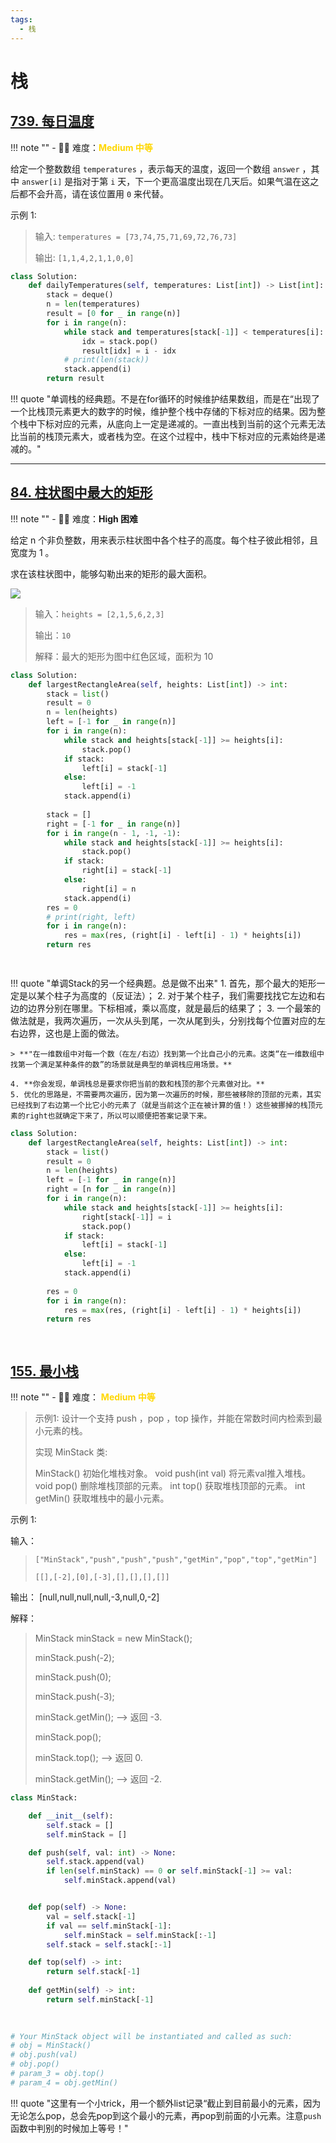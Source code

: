 ```yaml
---
tags:
  - 栈
---
```


# 栈



## [739. 每日温度](https://leetcode.cn/problems/daily-temperatures/?envType=study-plan-v2&envId=top-100-liked)

<!-- 所有文件名必须是该题目的英文名 -->

!!! note ""
    <!-- 这里记载考察的数据结构、算法等 -->
    - 🔑🔑 难度：<span style = "color:gold; font-weight:bold">Medium 中等 </span>

<!-- <span style = "color:gold; font-weight:bold">Medium 中等 </span> 中等 -->
<!-- <span style = "color:crisma; font-weight:bold">High 困难</span> 困难 -->
<!-- <span style = "color:Green; font-weight:bold">Easy 简单</span> 简单 -->

<!-- 题目简介 -->

给定一个整数数组 `temperatures` ，表示每天的温度，返回一个数组 `answer` ，其中 `answer[i]` 是指对于第 `i` 天，下一个更高温度出现在几天后。如果气温在这之后都不会升高，请在该位置用 `0` 来代替。

 

示例 1:

> 输入: `temperatures = [73,74,75,71,69,72,76,73]`
> 
> 输出: `[1,1,4,2,1,1,0,0]`


```python
class Solution:
    def dailyTemperatures(self, temperatures: List[int]) -> List[int]:
        stack = deque()
        n = len(temperatures)
        result = [0 for _ in range(n)]
        for i in range(n):
            while stack and temperatures[stack[-1]] < temperatures[i]:
                idx = stack.pop()
                result[idx] = i - idx
            # print(len(stack))
            stack.append(i)
        return result


```

!!! quote "单调栈的经典题。不是在for循环的时候维护结果数组，而是在“出现了一个比栈顶元素更大的数字的时候，维护整个栈中存储的下标对应的结果。因为整个栈中下标对应的元素，从底向上一定是递减的。一直出栈到当前的这个元素无法比当前的栈顶元素大，或者栈为空。在这个过程中，栈中下标对应的元素始终是递减的。"

------

## [84. 柱状图中最大的矩形]()

<!-- 所有文件名必须是该题目的英文名 -->

!!! note ""
    <!-- 这里记载考察的数据结构、算法等 -->
    - 🔑🔑 难度：<span style = "color:crisma; font-weight:bold">High 困难</span>

<!-- <span style = "color:gold; font-weight:bold">Medium 中等 </span> 中等 -->
<!-- <span style = "color:crisma; font-weight:bold">High 困难</span> 困难 -->
<!-- <span style = "color:Green; font-weight:bold">Easy 简单</span> 简单 -->

<!-- 题目简介 -->

给定 n 个非负整数，用来表示柱状图中各个柱子的高度。每个柱子彼此相邻，且宽度为 1 。

求在该柱状图中，能够勾勒出来的矩形的最大面积。

![](https://assets.leetcode.com/uploads/2021/01/04/histogram.jpg)

> 输入：`heights = [2,1,5,6,2,3]`
> 
> 输出：`10`
> 
> 解释：最大的矩形为图中红色区域，面积为 10
> 



```python
class Solution:
    def largestRectangleArea(self, heights: List[int]) -> int:
        stack = list()
        result = 0
        n = len(heights)
        left = [-1 for _ in range(n)]
        for i in range(n):
            while stack and heights[stack[-1]] >= heights[i]:
                stack.pop()
            if stack:
                left[i] = stack[-1]
            else:
                left[i] = -1
            stack.append(i)
        
        stack = []
        right = [-1 for _ in range(n)]
        for i in range(n - 1, -1, -1):
            while stack and heights[stack[-1]] >= heights[i]:
                stack.pop()
            if stack:
                right[i] = stack[-1]
            else:
                right[i] = n 
            stack.append(i)
        res = 0
        # print(right, left)
        for i in range(n):
            res = max(res, (right[i] - left[i] - 1) * heights[i])
        return res

        
```

!!! quote "单调Stack的另一个经典题。总是做不出来"
    1. 首先，那个最大的矩形一定是以某个柱子为高度的（反证法）；
    2. 对于某个柱子，我们需要找找它左边和右边的边界分别在哪里。下标相减，乘以高度，就是最后的结果了；
    3. 一个最笨的做法就是，我两次遍历，一次从头到尾，一次从尾到头，分别找每个位置对应的左右边界，这也是上面的做法。

    > **"在一维数组中对每一个数（在左/右边）找到第一个比自己小的元素。这类“在一维数组中找第一个满足某种条件的数”的场景就是典型的单调栈应用场景。**

    4. **你会发现，单调栈总是要求你把当前的数和栈顶的那个元素做对比。**
    5. 优化的思路是，不需要两次遍历，因为第一次遍历的时候，那些被移除的顶部的元素，其实已经找到了右边第一个比它小的元素了（就是当前这个正在被计算的值！）这些被挪掉的栈顶元素的right也就确定下来了，所以可以顺便把答案记录下来。
   
```python
class Solution:
    def largestRectangleArea(self, heights: List[int]) -> int:
        stack = list()
        result = 0
        n = len(heights)
        left = [-1 for _ in range(n)]
        right = [n for _ in range(n)]
        for i in range(n):
            while stack and heights[stack[-1]] >= heights[i]:
                right[stack[-1]] = i
                stack.pop()
            if stack:
                left[i] = stack[-1]
            else:
                left[i] = -1
            stack.append(i)
        
        res = 0
        for i in range(n):
            res = max(res, (right[i] - left[i] - 1) * heights[i])
        return res

        
```




## [155. 最小栈](https://leetcode.cn/problems/min-stack/description/?envType=study-plan-v2&envId=top-100-liked)

<!-- 所有文件名必须是该题目的英文名 -->

!!! note ""
    <!-- 这里记载考察的数据结构、算法等 -->
    - 🔑🔑 难度： <span style = "color:gold; font-weight:bold">Medium 中等 </span>

<!-- <span style = "color:gold; font-weight:bold">Medium 中等 </span> 中等 -->
<!-- <span style = "color:crisma; font-weight:bold">High 困难</span> 困难 -->
<!-- <span style = "color:Green; font-weight:bold">Easy 简单</span> 简单 -->

<!-- 题目简介 -->


> 示例1:
> 设计一个支持 push ，pop ，top 操作，并能在常数时间内检索到最小元素的栈。
> 
> 实现 MinStack 类:
> 
> MinStack() 初始化堆栈对象。
> void push(int val) 将元素val推入堆栈。
> void pop() 删除堆栈顶部的元素。
> int top() 获取堆栈顶部的元素。
> int getMin() 获取堆栈中的最小元素。
 

示例 1:

输入：
> `["MinStack","push","push","push","getMin","pop","top","getMin"]`
> 
> `[[],[-2],[0],[-3],[],[],[],[]]`

输出：
[null,null,null,null,-3,null,0,-2]

解释：
> MinStack minStack = new MinStack();
> 
> minStack.push(-2);
> 
> minStack.push(0);
> 
> minStack.push(-3);
> 
> minStack.getMin();   --> 返回 -3.
> 
> minStack.pop();
> 
> minStack.top();      --> 返回 0.
> 
> minStack.getMin();   --> 返回 -2.
> 
> 


```python
class MinStack:

    def __init__(self):
        self.stack = []
        self.minStack = []

    def push(self, val: int) -> None:
        self.stack.append(val)
        if len(self.minStack) == 0 or self.minStack[-1] >= val:
            self.minStack.append(val)


    def pop(self) -> None:
        val = self.stack[-1]
        if val == self.minStack[-1]:
            self.minStack = self.minStack[:-1]
        self.stack = self.stack[:-1]

    def top(self) -> int:
        return self.stack[-1]
    
    def getMin(self) -> int:
        return self.minStack[-1]
        
        

# Your MinStack object will be instantiated and called as such:
# obj = MinStack()
# obj.push(val)
# obj.pop()
# param_3 = obj.top()
# param_4 = obj.getMin()
```

!!! quote "这里有一个小trick，用一个额外list记录“截止到目前最小的元素，因为无论怎么pop，总会先pop到这个最小的元素，再pop到前面的小元素。注意`push` 函数中判别的时候加上等号！"

